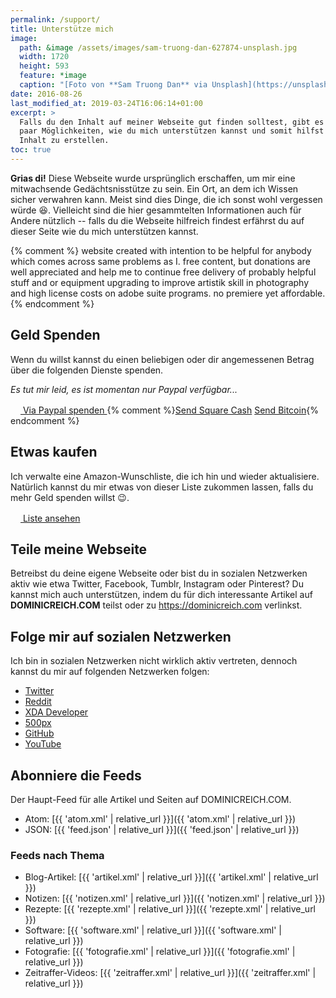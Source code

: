 ```yaml
---
permalink: /support/
title: Unterstütze mich
image: 
  path: &image /assets/images/sam-truong-dan-627874-unsplash.jpg
  width: 1720
  height: 593
  feature: *image
  caption: "[Foto von **Sam Truong Dan** via Unsplash](https://unsplash.com/photos/-rF4kuvgHhU)"
date: 2016-08-26
last_modified_at: 2019-03-24T16:06:14+01:00
excerpt: >
  Falls du den Inhalt auf meiner Webseite gut finden solltest, gibt es hier ein
  paar Möglichkeiten, wie du mich unterstützen kannst und somit hilfst mehr
  Inhalt zu erstellen.
toc: true
---
```


**Grias di!** Diese Webseite wurde ursprünglich
erschaffen, um mir eine mitwachsende Gedächtsnisstütze zu sein. Ein Ort, an dem
ich Wissen sicher verwahren kann. Meist sind dies Dinge, die ich sonst wohl
vergessen würde :satisfied:. Vielleicht sind die hier gesammtelten Informationen
auch für Andere nützlich -- falls du die Webseite hilfreich findest erfährst du
auf dieser Seite wie du mich unterstützen kannst.

{% comment %}
website created with intention to be helpful for anybody which comes across same problems as I. free content, but donations are well appreciated and help me to continue free delivery of probably helpful stuff and or equipment upgrading to improve artistik skill in photography and high license costs on adobe suite programs. no premiere yet affordable.
{% endcomment %}

## Geld Spenden

Wenn du willst kannst du einen beliebigen oder dir angemessenen Betrag über die
folgenden Dienste spenden.

*Es tut mir leid, es ist momentan nur Paypal verfügbar...*

<div markdown="0" class="btn--group">
  <a href="https://paypal.me/dominicreich" class="btn">
    <svg class="icon icon--paypal" width="16px" height="16px">
      <use xlink:href="{{ 'icons.svg#icon-paypal' | prepend: 'assets/icons/' | relative_url }}"></use></svg> Via Paypal spenden
  </a>
  {% comment %}<a href="https://cash.me/$mmistakes" class="btn">Send Square Cash</a>
  <a href="/assets/images/bitcoin-qr.png" class="btn" title="1KvHBVXcbeWhwcSRJQdcwVsUZBYnyH5enw">Send Bitcoin</a>{% endcomment %}
</div>

## Etwas kaufen

Ich verwalte eine Amazon-Wunschliste, die ich hin und wieder aktualisiere.
Natürlich kannst du mir etwas von dieser Liste zukommen lassen, falls du mehr
Geld spenden willst :wink:.

<div markdown="0" class="btn--group">
  <a href="https://www.amazon.de/registry/wishlist/2CNON5RB25S0H" class="btn">
    <svg class="icon icon--amazon" width="16px" height="16px"><use xlink:href="{{ 'icons.svg#icon-amazon' | prepend: 'assets/icons/' | relative_url }}"></use></svg> Liste ansehen
  </a>
</div>

## Teile meine Webseite

Betreibst du deine eigene Webseite oder bist du in sozialen Netzwerken aktiv wie
etwa Twitter, Facebook, Tumblr, Instagram oder Pinterest? Du kannst mich auch
unterstützen, indem du für dich interessante Artikel auf **DOMINICREICH.COM**
teilst oder zu <https://dominicreich.com> verlinkst.

## Folge mir auf sozialen Netzwerken

Ich bin in sozialen Netzwerken nicht wirklich aktiv vertreten, dennoch kannst du
mir auf folgenden Netzwerken folgen:

- [Twitter](https://twitter.com/freefall0)
- [Reddit](https://www.reddit.com/user/cid85)
- [XDA Developer](https://forum.xda-developers.com/member.php?u=3536148)
- [500px](https://500px.com/drtom)
- [GitHub](https://github.com/freefallcid)
- [YouTube](https://www.youtube.com/channel/UC8OnWO2vi6BWW0L5lBDfT7Q)

## Abonniere die Feeds

Der Haupt-Feed für alle Artikel und Seiten auf DOMINICREICH.COM.

- Atom: [{{ 'atom.xml' | relative_url }}]({{ 'atom.xml' | relative_url }})
- JSON: [{{ 'feed.json' | relative_url }}]({{ 'feed.json' | relative_url }})

### Feeds nach Thema

- Blog-Artikel: [{{ 'artikel.xml' | relative_url }}]({{ 'artikel.xml' | relative_url }})
- Notizen: [{{ 'notizen.xml' | relative_url }}]({{ 'notizen.xml' | relative_url }})
- Rezepte: [{{ 'rezepte.xml' | relative_url }}]({{ 'rezepte.xml' | relative_url }})
- Software: [{{ 'software.xml' | relative_url }}]({{ 'software.xml' | relative_url }})
- Fotografie: [{{ 'fotografie.xml' | relative_url }}]({{ 'fotografie.xml' | relative_url }})
- Zeitraffer-Videos: [{{ 'zeitraffer.xml' | relative_url }}]({{ 'zeitraffer.xml' | relative_url }})
